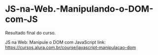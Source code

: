 # JS-na-Web.-Manipulando-o-DOM-com-JS
Resultado final do curso.

JS na Web: Manipule o DOM com JavaScript
link: https://cursos.alura.com.br/course/javascript-manipulacao-dom
